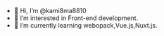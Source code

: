 - 👋 Hi, I’m @kami8ma8810
- 👀 I’m interested in Front-end development.
- 🌱 I’m currently learning webopack,Vue.js,Nuxt.js.

<!---
kami8ma8810/kami8ma8810 is a ✨ special ✨ repository because its `README.md` (this file) appears on your GitHub profile.
You can click the Preview link to take a look at your changes.
--->
